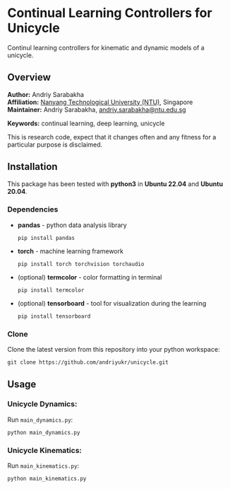 # Continual Learning Controllers for Unicycle

Continul learning controllers for kinematic and dynamic models of a unicycle.

## Overview

**Author:** Andriy Sarabakha<br />
**Affiliation:** [Nanyang Technological University (NTU)](https://www.ntu.edu.sg), Singapore<br />
**Maintainer:** Andriy Sarabakha, andriy.sarabakha@ntu.edu.sg

**Keywords:** continual learning, deep learning, unicycle

This is research code, expect that it changes often and any fitness for a particular purpose is disclaimed.

## Installation

This package has been tested with **python3** in **Ubuntu 22.04** and **Ubuntu 20.04**.

### Dependencies

- **pandas** - python data analysis library
  
      pip install pandas

- **torch** - machine learning framework
  
      pip install torch torchvision torchaudio

- (optional) **termcolor** - color formatting in terminal
  
      pip install termcolor

- (optional) **tensorboard** - tool for visualization during the learning
  
      pip install tensorboard

### Clone

Clone the latest version from this repository into your python workspace:

    git clone https://github.com/andriyukr/unicycle.git

## Usage

### Unicycle Dynamics:

Run `main_dynamics.py`:

    python main_dynamics.py

### Unicycle Kinematics:

Run `main_kinematics.py`:

    python main_kinematics.py
  
<!--- ### Demonstration Video

https://github.com/andriyukr/anafi_autonomy/assets/5682865/d29c227a-b389-4c62-a23b-3e2a12b1a5fe --->

